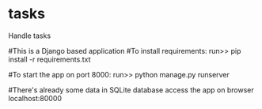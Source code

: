 # tasks
Handle tasks

#This is a Django based application
#To install requirements: run>> pip install -r requirements.txt

#To start the app on port 8000: run>> python manage.py runserver

#There's already some data in SQLite database access the app on browser localhost:80000
